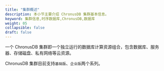 ```yaml
---
title: "集群概述"
description: 本小节主要介绍 ChronusDB 集群基本信息。 
keyword: 集群信息,时序数据库,ChronusDB,数据库 
weight: 05
collapsible: false
draft: false
---
```



一个 ChronusDB 集群即一个独立运行的数据库计算资源组合，包含数据库、服务器、存储磁盘、私有网络等云资源。

ChronusDB 集群目前支持`基础版`、`企业版`两个系列。
